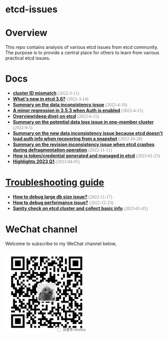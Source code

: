 etcd-issues 
======
# Overview
This repo contains analysis of various etcd issues from etcd community. The purpose is to provide a central place for others to learn from various practical etcd issues.

# Docs
- **[cluster ID mismatch](docs/cluster_id_mismatch.md)** <span style="color: #808080; font-family: Babas; font-size: 1em;">(2022-3-11)</span>
- **[What's new in etcd 3.6?](docs/what_is_new_in_etcd_3_6.md)** <span style="color: #808080; font-family: Babas; font-size: 1em;">(2022-3-14)</span>
- **[Summary on the data inconsistency issue](issues/13766)** <span style="color: #808080; font-family: Babas; font-size: 1em;">(2022-4-10)</span>
- **[A minor regression in 3.5.3 when Auth is enabled](issues/13937)** <span style="color: #808080; font-family: Babas; font-size: 1em;">(2022-4-15)</span>
- **[Overview(deep dive) on etcd](docs/cncf_storage_tag_etcd.md)** <span style="color: #808080; font-family: Babas; font-size: 1em;">(2022-6-15)</span>
- **[Summary on the potential data loss issue in one-member cluster](issues/14370)** <span style="color: #808080; font-family: Babas; font-size: 1em;">(2022-9-5)</span>
- **[Summary on the new data inconsistency issue because etcd doesn't load auth info when recovering from a snapshot](issues/14571)** <span style="color: #808080; font-family: Babas; font-size: 1em;">(2022-10-28)</span>
- **[Summary on the revision inconsistency issue when etcd crashes during defragmentation operation](issues/revision_inconsistency)** <span style="color: #808080; font-family: Babas; font-size: 1em;">(2022-11-11)</span>
- **[How is token/credential generated and managed in etcd](docs/token_management.md)** <span style="color: #808080; font-family: Babas; font-size: 1em;">(2023-01-23)</span>
- **[Highlights 2023 Q1](docs/highlights_2023_q1.md)** <span style="color: #808080; font-family: Babas; font-size: 1em;">(2023-04-05)</span>

# [Troubleshooting guide](docs/troubleshooting/README.md)
- **[How to debug large db size issue?](docs/troubleshooting/how_to_debug_large_db_size_issue.md)** <span style="color: #808080; font-family: Babas; font-size: 1em;">(2022-11-17)</span>
- **[How to debug performance issue?](docs/troubleshooting/how_to_debug_performance_issue.md)** <span style="color: #808080; font-family: Babas; font-size: 1em;">(2022-12-23)</span>
- **[Sanity check on etcd cluster and collect basic info](docs/troubleshooting/sanity_check_and_collect_basic_info.md)** <span style="color: #808080; font-family: Babas; font-size: 1em;">(2023-01-05)</span>

# WeChat channel
Welcome to subscribe to my WeChat channel below,

![WeChat Channel](wechat/wechat_channel.jpeg)
